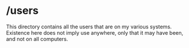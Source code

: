 # /users

This directory contains all the users that are on my various systems. Existence here does not imply use anywhere, only that it may have been, and not on all computers.